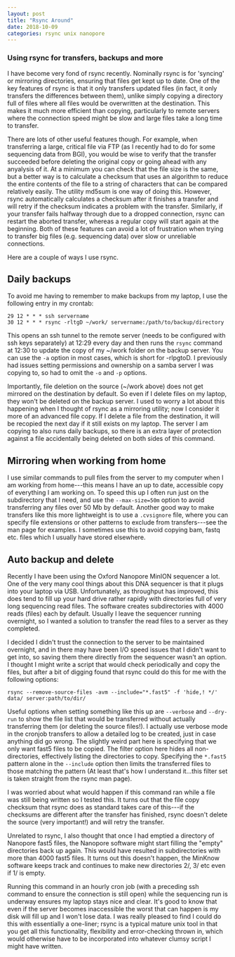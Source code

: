```yaml
---
layout: post
title: "Rsync Around"
date: 2018-10-09
categories: rsync unix nanopore
---
```


### Using rsync for transfers, backups and more

I have become very fond of rsync recently. Nominally rsync is for 'syncing' or mirroring directories, ensuring that files get kept up to date. One of the key features of rsync is that it only transfers updated files (in fact, it only transfers the differences between them), unlike simply copying a directory full of files where all files would be overwritten at the destination. This makes it much more efficient than copying, particularly to remote servers where the connection speed might be slow and large files take a long time to transfer.

There are lots of other useful features though. For example, when transferring a large, critical file via FTP (as I recently had to do for some sequencing data from BGI), you would be wise to verify that the transfer succeeded before deleting the original copy or going ahead with any anyalysis of it. At a minimum you can check that the file size is the same, but a better way is to calculate a checksum that uses an algorithm to reduce the entire contents of the file to a string of characters that can be compared relatively easily. The utility md5sum is one way of doing this. However, rsync automatically calculates a checksum after it finishes a transfer and will retry if the checksum indicates a problem with the transfer. Similarly, if your transfer fails halfway through due to a dropped connection, rsync can restart the aborted transfer, whereas a regular copy will start again at the beginning. Both of these features can avoid a lot of frustration when trying to transfer big files (e.g. sequencing data) over slow or unreliable connections.

Here are a couple of ways I use rsync. 

## Daily backups

To avoid me having to remember to make backups from my laptop, I use the following entry in my crontab:

```{cron}
29 12 * * * ssh servername
30 12 * * * rsync -rltgD ~/work/ servername:/path/to/backup/directory
```

This opens an ssh tunnel to the remote server (needs to be configured with ssh keys separately) at 12:29 every day and then runs the `rsync` command at 12:30 to update the copy of my ~/work folder on the backup server. You can use the `-a` option in most cases, which is short for -rlpgtoD. I previously had issues setting permissions and ownership on a samba server I was copying to, so had to omit the `-o` and `-p` options.

Importantly, file deletion on the source (~/work above) does not get mirrored on the destination by default. So even if I delete files on my laptop, they won't be deleted on the backup server. I used to worry a lot about this happening when I thought of rsync as a mirroring utility; now I consider it more of an advanced file copy. If I delete a file from the destination, it will be recopied the next day if it still exists on my laptop. The server I am copying to also runs daily backups, so there is an extra layer of protection against a file accidentally being deleted on both sides of this command.

## Mirroring when working from home

I use similar commands to pull files from the server to my computer when I am working from home---this means I have an up to date, accessible copy of everything I am working on. To speed this up I often run just on the subdirectory that I need, and use the `--max-size=50m` option to avoid transferring any files over 50 Mb by default. Another good way to make transfers like this more lightweight is to use a `.cvsignore` file, where you can specify file extensions or other patterns to exclude from transfers---see the man page for examples. I sometimes use this to avoid copying bam, fastq etc. files which I usually have stored elsewhere.

## Auto backup and delete

Recently I have been using the Oxford Nanopore MinION sequencer a lot. One of the very many cool things about this DNA sequencer is that it plugs into your laptop via USB. Unfortunately, as throughput has improved, this does tend to fill up your hard drive rather rapidly with directories full of very long sequencing read files. The software creates subdirectories with 4000 reads (files) each by default. Usually I leave the sequencer running overnight, so I wanted a solution to transfer the read files to a server as they completed.

I decided I didn't trust the connection to the server to be maintained overnight, and in there may have been I/O speed issues that I didn't want to get into, so saving them there directly from the sequencer  wasn't an option. I thought I might write a script that would check periodically and copy the files, but after a bit of digging found that rsync could do this for me with the following options: 

```rsync --remove-source-files -avm --include="*.fast5" -f 'hide,! */' data/ server:path/to/dir/```

Useful options when setting something like this up are `--verbose` and `--dry-run` to show the file list that would be transferred without actually transferring them (or deleting the source files!). I actually use verbose mode in the cronjob transfers to allow a detailed log to be created, just in case anything did go wrong. The slightly weird part here is specifying that we only want fast5 files to be copied. The filter option here hides all non-directories, effectively listing the directories to copy. Specifying the `*.fast5` pattern alone in the `--include` option then limits the transferred files to those matching the pattern (At least that's how I understand it...this filter set is taken straight from the rsync man page). 

I was worried about what would happen if this command ran while a file was still being written so I tested this. It turns out that the file copy checksum that rsync does as standard takes care of this---if the checksums are different after the transfer has finished, rsync doesn't delete the source (very important!) and will retry the transfer.

Unrelated to rsync, I also thought that once I had emptied a directory of Nanopore fast5 files, the Nanopore software might start filling the "empty" directories back up again. This would have resulted in subdirectories with more than 4000 fast5 files. It turns out this doesn't happen, the MinKnow software keeps track and continues to make new directories 2/, 3/ etc even if 1/ is empty.

Running this command in an hourly cron job (with a preceding ssh command to ensure the connection is still open) while the sequencing run is underway ensures my laptop stays nice and clear. It's good to know that even if the server becomes inaccessible the worst that can happen is my disk will fill up and I won't lose data. I was really pleased to find I could do this with essentially a one-liner; rsync is a typical mature unix tool in that you get all this functionality, flexibility and error-checking thrown in, which would otherwise have to be incorporated into whatever clumsy script I might have written.

